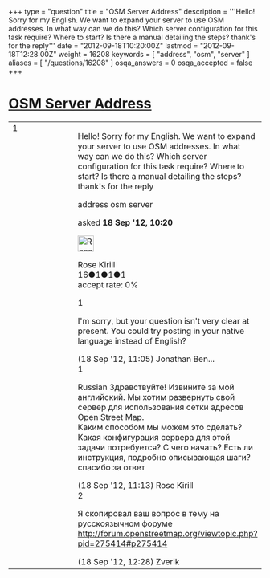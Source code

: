 +++
type = "question"
title = "OSM Server Address"
description = '''Hello! Sorry for my English. We want to expand your server to use OSM addresses. In what way can we do this? Which server configuration for this task require? Where to start? Is there a manual detailing the steps? thank&#x27;s for the reply'''
date = "2012-09-18T10:20:00Z"
lastmod = "2012-09-18T12:28:00Z"
weight = 16208
keywords = [ "address", "osm", "server" ]
aliases = [ "/questions/16208" ]
osqa_answers = 0
osqa_accepted = false
+++

<div class="headNormal">

# [OSM Server Address](/questions/16208/osm-server-address)

</div>

<div id="main-body">

<div id="askform">

<table id="question-table" style="width:100%;">
<colgroup>
<col style="width: 50%" />
<col style="width: 50%" />
</colgroup>
<tbody>
<tr>
<td style="width: 30px; vertical-align: top"><div class="vote-buttons">
<span id="post-16208-upvote" class="ajax-command post-vote up" rel="nofollow" title="I like this post (click again to cancel)"> </span>
<div id="post-16208-score" class="post-score" title="current number of votes">
1
</div>
<span id="post-16208-downvote" class="ajax-command post-vote down" rel="nofollow" title="I dont like this post (click again to cancel)"> </span> <span id="favorite-mark" class="ajax-command favorite-mark" rel="nofollow" title="mark/unmark this question as favorite (click again to cancel)"> </span>
<div id="favorite-count" class="favorite-count">
&#10;</div>
</div></td>
<td><div id="item-right">
<div class="question-body">
<p>Hello! Sorry for my English. We want to expand your server to use OSM addresses. In what way can we do this? Which server configuration for this task require? Where to start? Is there a manual detailing the steps? thank's for the reply</p>
</div>
<div id="question-tags" class="tags-container tags">
<span class="post-tag tag-link-address" rel="tag" title="see questions tagged &#39;address&#39;">address</span> <span class="post-tag tag-link-osm" rel="tag" title="see questions tagged &#39;osm&#39;">osm</span> <span class="post-tag tag-link-server" rel="tag" title="see questions tagged &#39;server&#39;">server</span>
</div>
<div id="question-controls" class="post-controls">
&#10;</div>
<div class="post-update-info-container">
<div class="post-update-info post-update-info-user">
<p>asked <strong>18 Sep '12, 10:20</strong></p>
<img src="https://secure.gravatar.com/avatar/ed2fa4a4cd6592ec07b81839a186646a?s=32&amp;d=identicon&amp;r=g" class="gravatar" width="32" height="32" alt="Rose%20Kirill&#39;s gravatar image" />
<p><span>Rose Kirill</span><br />
<span class="score" title="16 reputation points">16</span><span title="1 badges"><span class="badge1">●</span><span class="badgecount">1</span></span><span title="1 badges"><span class="silver">●</span><span class="badgecount">1</span></span><span title="1 badges"><span class="bronze">●</span><span class="badgecount">1</span></span><br />
<span class="accept_rate" title="Rate of the user&#39;s accepted answers">accept rate:</span> <span title="Rose Kirill has no accepted answers">0%</span></p>
</div>
</div>
<div id="comments-container-16208" class="comments-container">
<span id="16210"></span>
<div id="comment-16210" class="comment">
<div id="post-16210-score" class="comment-score">
1
</div>
<div class="comment-text">
<p>I'm sorry, but your question isn't very clear at present. You could try posting in your native language instead of English?</p>
</div>
<div id="comment-16210-info" class="comment-info">
<span class="comment-age">(18 Sep '12, 11:05)</span> <span class="comment-user userinfo">Jonathan Ben...</span>
</div>
</div>
<span id="16211"></span>
<div id="comment-16211" class="comment">
<div id="post-16211-score" class="comment-score">
1
</div>
<div class="comment-text">
<p>Russian Здравствуйте! Извините за мой английский. Мы хотим развернуть свой сервер для использования сетки адресов Open Street Map.<br />
Каким способом мы можем это сделать? Какая конфигурация сервера для этой задачи потребуется? С чего начать? Есть ли инструкция, подробно описывающая шаги? спасибо за ответ</p>
</div>
<div id="comment-16211-info" class="comment-info">
<span class="comment-age">(18 Sep '12, 11:13)</span> <span class="comment-user userinfo">Rose Kirill</span>
</div>
</div>
<span id="16215"></span>
<div id="comment-16215" class="comment">
<div id="post-16215-score" class="comment-score">
2
</div>
<div class="comment-text">
<p>Я скопировал ваш вопрос в тему на русскоязычном форуме <a href="http://forum.openstreetmap.org/viewtopic.php?pid=275414#p275414">http://forum.openstreetmap.org/viewtopic.php?pid=275414#p275414</a></p>
</div>
<div id="comment-16215-info" class="comment-info">
<span class="comment-age">(18 Sep '12, 12:28)</span> <span class="comment-user userinfo">Zverik</span>
</div>
</div>
</div>
<div id="comment-tools-16208" class="comment-tools">
&#10;</div>
<div class="clear">
&#10;</div>
<div id="comment-16208-form-container" class="comment-form-container">
&#10;</div>
<div class="clear">
&#10;</div>
</div></td>
</tr>
</tbody>
</table>

</div>

</div>

